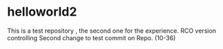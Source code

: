 # helloworld2
This is a test repository , the second one for the experience.
RCO version controlling
Second change to test commit on Repo. (10-36)
